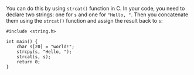 You can do this by using `strcat()` function in C. In your code, you need to declare two strings: one for `s` and one for `"Hello, "`. Then you concatenate them using the `strcat()` function and assign the result back to `s`:
```
#include <string.h>

int main() {
    char s[20] = "world!";
    strcpy(s, "Hello, ");
    strcat(s, s);
    return 0;
}
```
